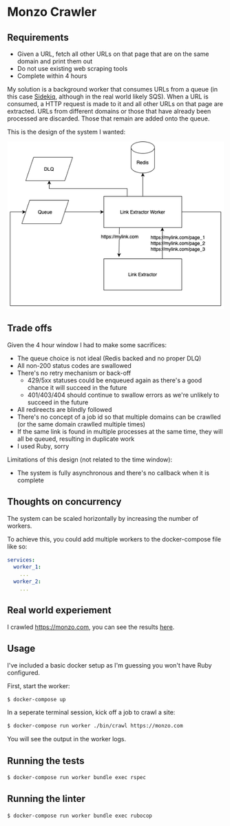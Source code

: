 # Monzo Crawler

## Requirements

- Given a URL, fetch all other URLs on that page that are on the same domain and print them out
- Do not use existing web scraping tools
- Complete within 4 hours

My solution is a background worker that consumes URLs from a queue (in this case [Sidekiq](https://github.com/sidekiq/sidekiq), although in the real world likely SQS). When a URL is consumed, a HTTP request is made to it and all other URLs on that page are extracted. URLs from different domains or those that have already been processed are discarded. Those that remain are added onto the queue.

This is the design of the system I wanted:

![System design](./docs/system.png "System design")

## Trade offs

Given the 4 hour window I had to make some sacrifices:

- The queue choice is not ideal (Redis backed and no proper DLQ)
- All non-200 status codes are swallowed
- There's no retry mechanism or back-off
  - 429/5xx statuses could be enqueued again as there's a good chance it will succeed in the future
  - 401/403/404 should continue to swallow errors as we're unlikely to succeed in the future
- All redireects are blindly followed
- There's no concept of a job id so that multiple domains can be crawlled (or the same domain crawlled multiple times)
- If the same link is found in multiple processes at the same time, they will all be queued, resulting in duplicate work
- I used Ruby, sorry

Limitations of this design (not related to the time window):

- The system is fully asynchronous and there's no callback when it is complete

## Thoughts on concurrency

The system can be scaled horizontally by increasing the number of workers.

To achieve this, you could add multiple workers to the docker-compose file like so:

```yaml
services:
  worker_1:
    ...
  worker_2:
    ...
```

## Real world experiement

I crawled https://monzo.com, you can see the results [here](./docs/monzo_crawl_results.md).

## Usage

I've included a basic docker setup as I'm guessing you won't have Ruby configured.

First, start the worker:

```bash
$ docker-compose up
```

In a seperate terminal session, kick off a job to crawl a site:

```bash
$ docker-compose run worker ./bin/crawl https://monzo.com
```

You will see the output in the worker logs.

## Running the tests

```bash
$ docker-compose run worker bundle exec rspec
```

## Running the linter

```bash
$ docker-compose run worker bundle exec rubocop
```
